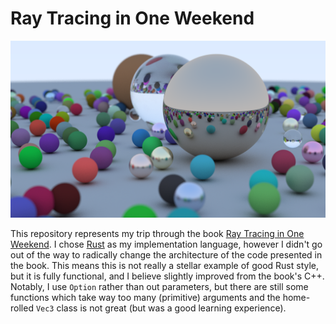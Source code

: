 # Ray Tracing in One Weekend

![Sample Output](./output.png)

This repository represents my trip through the book [Ray Tracing in One
Weekend].  I chose [Rust] as my implementation language, however I didn't go
out of the way to radically change the architecture of the code presented in
the book.  This means this is not really a stellar example of good Rust style,
but it is fully functional, and I believe slightly improved from the book's
C++.  Notably, I use `Option` rather than out parameters, but there are still
some functions which take way too many (primitive) arguments and the
home-rolled `Vec3` class is not great (but was a good learning experience).

[Ray Tracing in One Weekend]: https://amazon.com/dp/B01B5AODD8
[Rust]:                       https://www.rust-lang.org/
